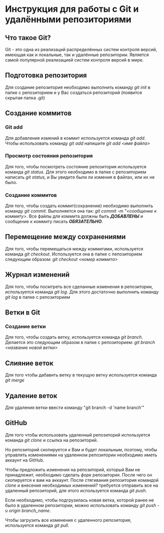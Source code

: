 # Инструкция для работы с Git и удалёнными репозиториями

## Что такое Git?
Git - это одна из реализаций распределённых систем контроля версий, имеющая как и локальные, так и удалённые репозитории. Является самой популярной реализацией систем контроля версий в мире.
## Подготовка репозитория
Для создание репозитория необходимо выполнить команду *git init*  в папке с репозиторием и у Вас создаться репозиторий (появится скрытая папка .git)

## Создание коммитов

### Git add
Для добавления измений в коммит используется команда *git add*. Чтобы использовать команду *git add* напишите *git add <имя файла>*

### Просмотр состояния репозитория
Для того, чтобы посмотреть состояние репозитория используется команда *git status*. Для этого необходимо в папке с репозиторием написать *git status*, и Вы увидите были ли измения в файлах, или их не было.

### Создание коммитов
Для того, чтобы создать коммит(сохранение) необходимо выполнить команду *git commit*. Выполняется она так: *git commit -m "<сообщение к коммиту>*. Все файлы для коммита должны быть ***ДОБАВЛЕНЫ*** и сообщение к коммиту писать ***ОБЯЗАТЕЛЬНО***.

## Перемещение между сохранениями
Для того, чтобы перемещаться между коммитами, используется команда *git checkout*. Используется она в папке с пепозиторием следующим образом: *git checkout <номер коммита>*

## Журнал изменений
Для того, чтобы посмтреть все сделанные изменения в репозитории, используется команда *git log*. Для этого достаточно выполнить команду *git log* в папке с репозиторием

## Ветки в Git

### Создание ветки

Для того, чтобы создать ветку, используется команда *git branch*. Делается это следующим образом в папке с репозиторием: *git branch <название новой ветки>*

## Слияние веток

Для того чтобы дабавить ветку в текущую ветку используется команда *git merge <name branch>*

## Удаление веток
Для удаления ветки ввести команду "git branch -d 'name branch'"

## GitHub

Для того чтобы использовать удаленный репозиторий используется команда *git clone* и ссылка на репозиторий.

Но репозиторий скопируется к Вам и будет локальным, поэтому, чтобы управлять изменениями на удаленном репозитории необходимо иметь аккаунт на GitHub. 

Чтобы предложить изменения на репозиторий, который Вам не принадлежит, необходимо сделать *форк* репозитория. После чего он скопируется к вам на аккаунт. После стягивания репозитория командой *clone* и внесения необходимых изменений? требуется отправить все на удаленный репозиторий, для этого используется команда *git push*.

Если необходимо, чтобы подгрузилась новая ветка, которой ранее не было в удаленном репозитории, можно использовать команду *git push -u origin branch_name*.

Чтобы загрузить все изменения с удаленного репозитория, используется команда *git pull*.

